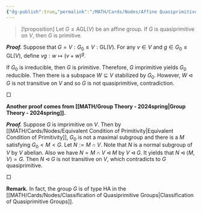 ```yaml
---
{"dg-publish":true,"permalink":"/MATH/Cards/Nodes/Affine Quasiprimitive is Primitive/","dgPassFrontmatter":true}
---
```



> [!proposition]
> Let $G\leqslant\mathrm{AGL}(V)$ be an affine group. If $G$ is quasiprimitive on $V$, then $G$ is primitive.

**_Proof._**
Suppose that $G=V{:}G_0\leqslant V{:}\mathrm{GL}(V)$. For any $v\in V$ and $g\in G_0\leqslant\mathrm{GL}(V)$, define $vg:w\mapsto (v+w)^g$. 

If $G_0$ is irreducible, then $G$ is primitive. Therefore, $G$ imprimitive yields $G_0$ reducible. Then there is a subspace $W\subseteq V$ stabilized by $G_0$. However, $W\lhd G$ is not transitive on $V$ and so $G$ is not quasiprimitive, contradiction.
<p align="left">□</p>

**Another proof comes from [[MATH/Group Theory - 2024spring\|Group Theory - 2024spring]].**

**_Proof._**
Suppose $G$ is imprimitive on $V$. Then by [[MATH/Cards/Nodes/Equivalent Condition of Primitivity\|Equivalent Condition of Primitivity]], $G_0$ is not a maximal subgroup and there is a $M$ satisfying $G_0<M<G$. Let $N:=M\cap V$. Note that $N$ is a normal subgroup of $V$ by $V$ abelian. Also we have $N=M\cap V\lhd M$ by $V\lhd G$. It yields that $N\lhd\left\langle M,V\right\rangle=G$. Then $N\lhd G$ is not transitive on $V$, which contradicts to $G$ quasiprimitive.
<p align="left">□</p>

**Remark.** In fact, the group $G$ is of type HA in the [[MATH/Cards/Nodes/Classification of Quasiprimitive Groups\|Classification of Quasiprimitive Groups]]. 